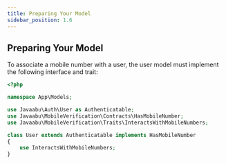 ```yaml
---
title: Preparing Your Model
sidebar_position: 1.6
---
```


## Preparing Your Model

To associate a mobile number with a user, the user model must implement the following interface and trait:
```php
<?php

namespace App\Models;

use Javaabu\Auth\User as Authenticatable;
use Javaabu\MobileVerification\Contracts\HasMobileNumber;
use Javaabu\MobileVerification\Traits\InteractsWithMobileNumbers;

class User extends Authenticatable implements HasMobileNumber
{
    use InteractsWithMobileNumbers;
}
```

